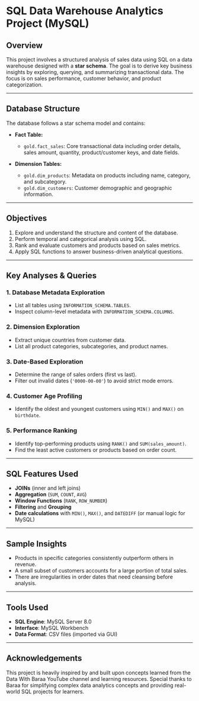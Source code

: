 # SQL Data Warehouse Analytics Project (MySQL)

##  Overview

This project involves a structured analysis of sales data using SQL on a data warehouse designed with a **star schema**. The goal is to derive key business insights by exploring, querying, and summarizing transactional data. The focus is on sales performance, customer behavior, and product categorization.

---

##  Database Structure

The database follows a star schema model and contains:

- **Fact Table:**
  - `gold.fact_sales`: Core transactional data including order details, sales amount, quantity, product/customer keys, and date fields.

- **Dimension Tables:**
  - `gold.dim_products`: Metadata on products including name, category, and subcategory.
  - `gold.dim_customers`: Customer demographic and geographic information.

---

## Objectives

1. Explore and understand the structure and content of the database.
2. Perform temporal and categorical analysis using SQL.
3. Rank and evaluate customers and products based on sales metrics.
4. Apply SQL functions to answer business-driven analytical questions.

---

##  Key Analyses & Queries

### 1. **Database Metadata Exploration**
- List all tables using `INFORMATION_SCHEMA.TABLES`.
- Inspect column-level metadata with `INFORMATION_SCHEMA.COLUMNS`.

### 2. **Dimension Exploration**
- Extract unique countries from customer data.
- List all product categories, subcategories, and product names.

### 3. **Date-Based Exploration**
- Determine the range of sales orders (first vs last).
- Filter out invalid dates (`'0000-00-00'`) to avoid strict mode errors.

### 4. **Customer Age Profiling**
- Identify the oldest and youngest customers using `MIN()` and `MAX()` on `birthdate`.

### 5. **Performance Ranking**
- Identify top-performing products using `RANK()` and `SUM(sales_amount)`.
- Find the least active customers or products based on order count.

---

##  SQL Features Used

- **JOINs** (inner and left joins)
- **Aggregation** (`SUM`, `COUNT`, `AVG`)
- **Window Functions** (`RANK`, `ROW_NUMBER`)
- **Filtering** and **Grouping**
- **Date calculations** with `MIN()`, `MAX()`, and `DATEDIFF` (or manual logic for MySQL)

---

##  Sample Insights

- Products in specific categories consistently outperform others in revenue.
- A small subset of customers accounts for a large portion of total sales.
- There are irregularities in order dates that need cleansing before analysis.

---

## Tools Used

- **SQL Engine**: MySQL Server 8.0
- **Interface**: MySQL Workbench
- **Data Format**: CSV files (imported via GUI)

---

## Acknowledgements
This project is heavily inspired by and built upon concepts learned from the Data With Baraa YouTube channel and learning resources.
Special thanks to Baraa for simplifying complex data analytics concepts and providing real-world SQL projects for learners.

